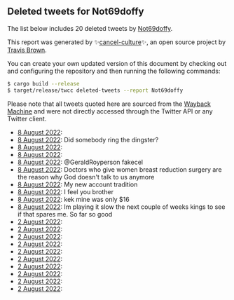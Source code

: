 ## Deleted tweets for Not69doffy

The list below includes 20 deleted tweets by
[Not69doffy](https://twitter.com/Not69doffy).



This report was generated by ✨[cancel-culture](https://github.com/travisbrown/cancel-culture)✨,
an open source project by [Travis Brown](https://twitter.com/travisbrown).

You can create your own updated version of this document by checking out and configuring the
repository and then running the following commands:

```bash
$ cargo build --release
$ target/release/twcc deleted-tweets --report Not69doffy
```

Please note that all tweets quoted here are sourced from the
[Wayback Machine](https://web.archive.org) and were not directly accessed through the Twitter API or
any Twitter client.

* [ 8 August 2022](https://web.archive.org/web/20220809042420/https://twitter.com/Not69Doffy/status/1556755868733030402):  <!--1556756184106934272-->
* [ 8 August 2022](https://web.archive.org/web/20220809002546/https://twitter.com/Not69Doffy/status/1556756064548388865): Did somebody ring the dingster? <!--1556756064548388865-->
* [ 8 August 2022](https://web.archive.org/web/20220809042420/https://twitter.com/Not69Doffy/status/1556755868733030402):  <!--1556755868733030402-->
* [ 8 August 2022](https://web.archive.org/web/20220808213316/https://twitter.com/Not69Doffy/status/1556755079524503557):  <!--1556755079524503557-->
* [ 8 August 2022](https://web.archive.org/web/20220808212907/https://twitter.com/Not69Doffy/status/1556754403985690631): @GeraldRoyperson fakecel <!--1556754403985690631-->
* [ 8 August 2022](https://web.archive.org/web/20220808080101/https://twitter.com/Not69Doffy/status/1556498676842991616): Doctors who give women breast reduction surgery are the reason why God doesn't talk to us anymore <!--1556498676842991616-->
* [ 8 August 2022](https://web.archive.org/web/20220808043300/https://twitter.com/Not69Doffy/status/1556498430830206976): My new account tradition <!--1556498430830206976-->
* [ 8 August 2022](https://web.archive.org/web/20220808062039/https://twitter.com/Not69Doffy/status/1556497671875166208): I feel you brother <!--1556497671875166208-->
* [ 8 August 2022](https://web.archive.org/web/20220808042902/https://twitter.com/Not69Doffy/status/1556497408342753281): kek mine was only $16 <!--1556497408342753281-->
* [ 8 August 2022](https://web.archive.org/web/20220808134117/https://twitter.com/Not69Doffy/status/1556496367882756096): Im playing it slow the next couple of weeks kings to see if that spares me. So far so good <!--1556496367882756096-->
* [ 2 August 2022](https://web.archive.org/web/20220808213316/https://twitter.com/Not69Doffy/status/1556755079524503557):  <!--1554560514549846019-->
* [ 2 August 2022](https://web.archive.org/web/20220808213316/https://twitter.com/Not69Doffy/status/1556755079524503557):  <!--1554553498200854528-->
* [ 2 August 2022](https://web.archive.org/web/20220808213316/https://twitter.com/Not69Doffy/status/1556755079524503557):  <!--1554535114645938179-->
* [ 2 August 2022](https://web.archive.org/web/20220808213316/https://twitter.com/Not69Doffy/status/1556755079524503557):  <!--1554532228293705734-->
* [ 2 August 2022](https://web.archive.org/web/20220808213316/https://twitter.com/Not69Doffy/status/1556755079524503557):  <!--1554520320593330176-->
* [ 2 August 2022](https://web.archive.org/web/20220808213316/https://twitter.com/Not69Doffy/status/1556755079524503557):  <!--1554519853570359296-->
* [ 2 August 2022](https://web.archive.org/web/20220808213316/https://twitter.com/Not69Doffy/status/1556755079524503557):  <!--1554517672582332420-->
* [ 2 August 2022](https://web.archive.org/web/20220808213316/https://twitter.com/Not69Doffy/status/1556755079524503557):  <!--1554516610488188928-->
* [ 2 August 2022](https://web.archive.org/web/20220808213316/https://twitter.com/Not69Doffy/status/1556755079524503557):  <!--1554515776673021955-->
* [ 2 August 2022](https://web.archive.org/web/20220808213316/https://twitter.com/Not69Doffy/status/1556755079524503557):  <!--1554514232128978944-->
